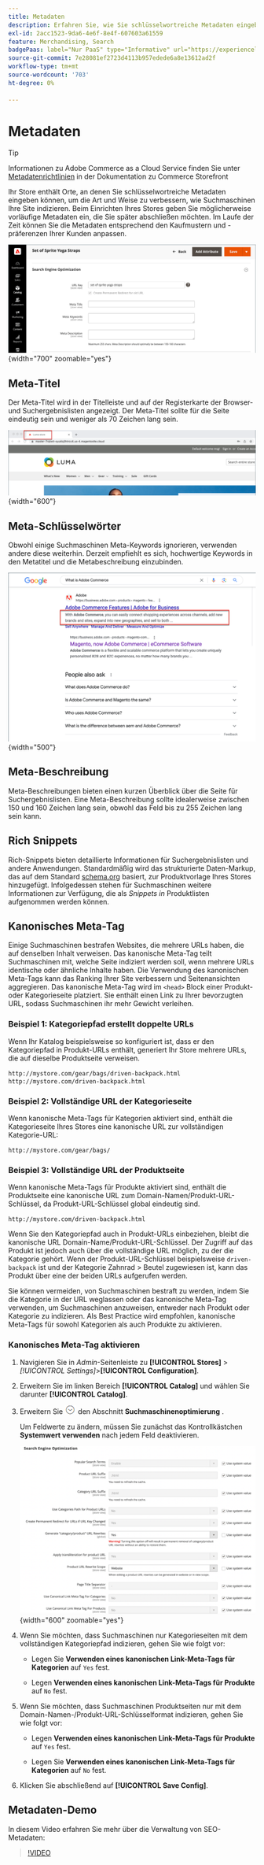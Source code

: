 ```yaml
---
title: Metadaten
description: Erfahren Sie, wie Sie schlüsselwortreiche Metadaten eingeben können, um die Art und Weise zu verbessern, wie Suchmaschinen Ihre Commerce-Site indizieren.
exl-id: 2acc1523-9da6-4e6f-8e4f-607603a61559
feature: Merchandising, Search
badgePaas: label="Nur PaaS" type="Informative" url="https://experienceleague.adobe.com/en/docs/commerce/user-guides/product-solutions" tooltip="Gilt nur für Adobe Commerce in Cloud-Projekten (von Adobe verwaltete PaaS-Infrastruktur) und lokale Projekte."
source-git-commit: 7e28081ef2723d4113b957edede6a8e13612ad2f
workflow-type: tm+mt
source-wordcount: '703'
ht-degree: 0%

---
```


# Metadaten

>[!TIP]
>
>Informationen zu Adobe Commerce as a Cloud Service finden Sie unter [Metadatenrichtlinien](https://experienceleague.adobe.com/developer/commerce/storefront/setup/seo/metadata/) in der Dokumentation zu Commerce Storefront

Ihr Store enthält Orte, an denen Sie schlüsselwortreiche Metadaten eingeben können, um die Art und Weise zu verbessern, wie Suchmaschinen Ihre Site indizieren. Beim Einrichten Ihres Stores geben Sie möglicherweise vorläufige Metadaten ein, die Sie später abschließen möchten. Im Laufe der Zeit können Sie die Metadaten entsprechend den Kaufmustern und -präferenzen Ihrer Kunden anpassen.

![Produkteinstellungen - Suchmaschinenoptimierung](./assets/product-basic-settings-search-engine-optimization-yoga-strap.png){width="700" zoomable="yes"}

## Meta-Titel

Der Meta-Titel wird in der Titelleiste und auf der Registerkarte der Browser- und Suchergebnislisten angezeigt. Der Meta-Titel sollte für die Seite eindeutig sein und weniger als 70 Zeichen lang sein.

![Beispiel-Storefront - Meta-Titel](./assets/storefront-home-page-meta-title.png){width="600"}

## Meta-Schlüsselwörter

Obwohl einige Suchmaschinen Meta-Keywords ignorieren, verwenden andere diese weiterhin. Derzeit empfiehlt es sich, hochwertige Keywords in den Metatitel und die Metabeschreibung einzubinden.

![Webbrowser-Suche - Meta-Keywords](./assets/storefront-meta-description.png){width="500"}

## Meta-Beschreibung

Meta-Beschreibungen bieten einen kurzen Überblick über die Seite für Suchergebnislisten. Eine Meta-Beschreibung sollte idealerweise zwischen 150 und 160 Zeichen lang sein, obwohl das Feld bis zu 255 Zeichen lang sein kann.

## Rich Snippets

Rich-Snippets bieten detaillierte Informationen für Suchergebnislisten und andere Anwendungen. Standardmäßig wird das strukturierte Daten-Markup, das auf dem Standard [schema.org][1] basiert, zur Produktvorlage Ihres Stores hinzugefügt. Infolgedessen stehen für Suchmaschinen weitere Informationen zur Verfügung, die als _Snippets in_ Produktlisten aufgenommen werden können.

## Kanonisches Meta-Tag

Einige Suchmaschinen bestrafen Websites, die mehrere URLs haben, die auf denselben Inhalt verweisen. Das kanonische Meta-Tag teilt Suchmaschinen mit, welche Seite indiziert werden soll, wenn mehrere URLs identische oder ähnliche Inhalte haben. Die Verwendung des kanonischen Meta-Tags kann das Ranking Ihrer Site verbessern und Seitenansichten aggregieren. Das kanonische Meta-Tag wird im `<head>` Block einer Produkt- oder Kategorieseite platziert. Sie enthält einen Link zu Ihrer bevorzugten URL, sodass Suchmaschinen ihr mehr Gewicht verleihen.

### Beispiel 1: Kategoriepfad erstellt doppelte URLs

Wenn Ihr Katalog beispielsweise so konfiguriert ist, dass er den Kategoriepfad in Produkt-URLs enthält, generiert Ihr Store mehrere URLs, die auf dieselbe Produktseite verweisen.

    http://mystore.com/gear/bags/driven-backpack.html
    http://mystore.com/driven-backpack.html

### Beispiel 2: Vollständige URL der Kategorieseite

Wenn kanonische Meta-Tags für Kategorien aktiviert sind, enthält die Kategorieseite Ihres Stores eine kanonische URL zur vollständigen Kategorie-URL:

    http://mystore.com/gear/bags/

### Beispiel 3: Vollständige URL der Produktseite

Wenn kanonische Meta-Tags für Produkte aktiviert sind, enthält die Produktseite eine kanonische URL zum Domain-Namen/Produkt-URL-Schlüssel, da Produkt-URL-Schlüssel global eindeutig sind.

    http://mystore.com/driven-backpack.html

Wenn Sie den Kategoriepfad auch in Produkt-URLs einbeziehen, bleibt die kanonische URL Domain-Name/Produkt-URL-Schlüssel. Der Zugriff auf das Produkt ist jedoch auch über die vollständige URL möglich, zu der die Kategorie gehört. Wenn der Produkt-URL-Schlüssel beispielsweise `driven-backpack` ist und der Kategorie Zahnrad > Beutel zugewiesen ist, kann das Produkt über eine der beiden URLs aufgerufen werden.

Sie können vermeiden, von Suchmaschinen bestraft zu werden, indem Sie die Kategorie in der URL weglassen oder das kanonische Meta-Tag verwenden, um Suchmaschinen anzuweisen, entweder nach Produkt oder Kategorie zu indizieren. Als Best Practice wird empfohlen, kanonische Meta-Tags für sowohl Kategorien als auch Produkte zu aktivieren.

### Kanonisches Meta-Tag aktivieren

1. Navigieren Sie in _Admin_-Seitenleiste zu **[!UICONTROL Stores]** > _[!UICONTROL Settings]_>**[!UICONTROL Configuration]**.

1. Erweitern Sie im linken Bereich **[!UICONTROL Catalog]** und wählen Sie darunter **[!UICONTROL Catalog]**.

1. Erweitern Sie ![Erweiterungsauswahl](../assets/icon-display-expand.png) den Abschnitt **Suchmaschinenoptimierung** .

   Um Feldwerte zu ändern, müssen Sie zunächst das Kontrollkästchen **Systemwert verwenden** nach jedem Feld deaktivieren.

   ![Katalogkonfiguration - Suchmaschinenoptimierung](../configuration-reference/catalog/assets/catalog-search-engine-optimization.png){width="600" zoomable="yes"}

1. Wenn Sie möchten, dass Suchmaschinen nur Kategorieseiten mit dem vollständigen Kategoriepfad indizieren, gehen Sie wie folgt vor:

   - Legen Sie **Verwenden eines kanonischen Link-Meta-Tags für Kategorien** auf `Yes` fest.

   - Legen **Verwenden eines kanonischen Link-Meta-Tags für Produkte** auf `No` fest.

1. Wenn Sie möchten, dass Suchmaschinen Produktseiten nur mit dem Domain-Namen-/Produkt-URL-Schlüsselformat indizieren, gehen Sie wie folgt vor:

   - Legen **Verwenden eines kanonischen Link-Meta-Tags für Produkte** auf `Yes` fest.

   - Legen Sie **Verwenden eines kanonischen Link-Meta-Tags für Kategorien** auf `No` fest.

1. Klicken Sie abschließend auf **[!UICONTROL Save Config]**.

## Metadaten-Demo

In diesem Video erfahren Sie mehr über die Verwaltung von SEO-Metadaten:

>[!VIDEO](https://video.tv.adobe.com/v/343750?quality=12&learn=on)

[1]: https://schema.org/
